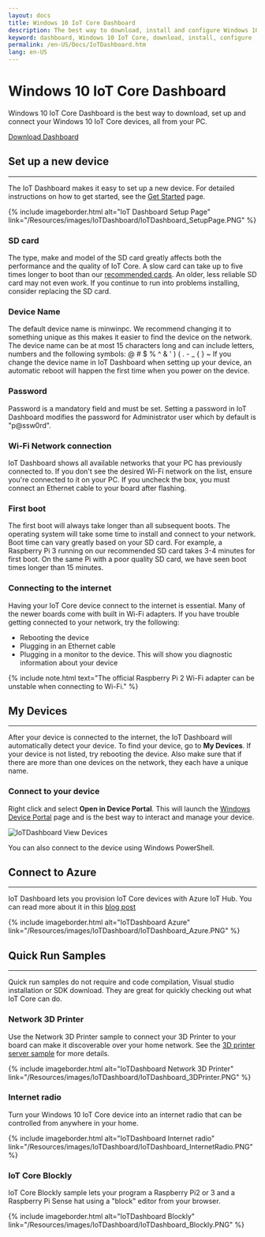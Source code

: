 ```yaml
---
layout: docs
title: Windows 10 IoT Core Dashboard
description: The best way to download, install and configure Windows 10 IoT Core
keyword: dashboard, Windows 10 IoT Core, download, install, configure
permalink: /en-US/Docs/IoTDashboard.htm
lang: en-US
---
```



# Windows 10 IoT Core Dashboard

Windows 10 IoT Core Dashboard is the best way to download, set up and connect your Windows 10 IoT Core devices, all from your PC.

<div class="btn-group">
	<a href="http://go.microsoft.com/fwlink/?LinkID=708576" id="device-center-link" class="btn btn-primary">Download Dashboard</a>
</div>

## Set up a new device
___
The IoT Dashboard makes it easy to set up a new device. For detailed instructions on how to get started, see the [Get Started]({{site.baseurl}}/{{page.lang}}/GetStarted.htm) page.

{% include imageborder.html alt="IoT Dashboard Setup Page" link="/Resources/images/IoTDashboard/IoTDashboard_SetupPage.PNG" %}

### SD card
The type, make and model of the SD card greatly affects both the performance and the quality of IoT Core.
A slow card can take up to five times longer to boot than our [recommended cards]({{site.baseurl}}/{{page.lang}}/Docs/hardwarecompatlist#Storage).
An older, less reliable SD card may not even work. If you continue to run into problems installing, consider replacing the SD card.

### Device Name
The default device name is minwinpc. We recommend changing it to something unique as this makes it easier to find the device on the network. The device name can be at most 15 characters long and can include letters, numbers and the following symbols:  @ # $ % ^ & ' ) ( . - _ { } ~
If you change the device name in IoT Dashboard when setting up your device, an automatic reboot will happen the first time when you power on the device.

### Password
Password is a mandatory field and must be set. Setting a password in IoT Dashboard modifies the password for Administrator user which by default is "p@ssw0rd".

### Wi-Fi Network connection
IoT Dashboard shows all available networks that your PC has previously connected to. If you don't see the desired Wi-Fi network on the list, ensure you're connected to it on your PC.
If you uncheck the box, you must connect an Ethernet cable to your board after flashing.

### First boot
The first boot will always take longer than all subsequent boots. The operating system will take some time to install and connect to your network.
Boot time can vary greatly based on your SD card. For example, a Raspberry Pi 3 running on our recommended SD card takes 3-4 minutes for first boot. On the same Pi with a poor quality SD card, we have seen boot times longer than 15 minutes.

### Connecting to the internet
Having your IoT Core device connect to the internet is essential. Many of the newer boards come with built in Wi-Fi adapters. If you have trouble getting connected to your network, try the following:

* Rebooting the device
* Plugging in an Ethernet cable
* Plugging in a monitor to the device. This will show you diagnostic information about your device

{% include note.html text="The official Raspberry Pi 2 Wi-Fi adapter can be unstable when connecting to Wi-Fi." %}


## My Devices
___
After your device is connected to the internet, the IoT Dashboard will automatically detect your device.
To find your device, go to **My Devices**. If your device is not listed, try rebooting the device. Also make sure that if there are more than one devices on the network, they each have a unique name.

### Connect to your device
Right click and select **Open in Device Portal**. This will launch the [Windows Device Portal]({{site.baseurl}}/{{page.lang}}/Docs/Tools/DevicePortal.htm) page and is the best way to interact and manage your device.

![IoTDashboard View Devices]({{site.baseurl}}/Resources/images/IoTDashboard/IoTDashboard_RightClickMenu.PNG)

You can also connect to the device using Windows PowerShell.

## Connect to Azure
___
IoT Dashboard lets you provision IoT Core devices with Azure IoT Hub. You can read more about it in this [blog post](https://blogs.windows.com/buildingapps/2016/07/20/building-secure-apps-for-windows-iot-core)

{% include imageborder.html alt="IoTDashboard Azure" link="/Resources/images/IoTDashboard/IoTDashboard_Azure.PNG" %}

## Quick Run Samples
___

Quick run samples do not require and code compilation, Visual studio installation or SDK download. They are great for quickly checking out what IoT Core can do.

### Network 3D Printer
Use the Network 3D Printer sample to connect your 3D Printer to your board can make it discoverable over your home network. See the  [3D printer server sample]({{site.baseurl}}/{{page.lang}}/win10/samples/3DPrintServer.htm) for more details.

{% include imageborder.html alt="IoTDashboard Network 3D Printer" link="/Resources/images/IoTDashboard/IoTDashboard_3DPrinter.PNG" %}

### Internet radio
Turn your Windows 10 IoT Core device into an internet radio that can be controlled from anywhere in your home.

{% include imageborder.html alt="IoTDashboard Internet radio" link="/Resources/images/IoTDashboard/IoTDashboard_InternetRadio.PNG" %}

### IoT Core Blockly
IoT Core Blockly sample lets your program a Raspberry Pi2 or 3 and a Raspberry Pi Sense hat using a "block" editor from your browser.

{% include imageborder.html alt="IoTDashboard Blockly" link="/Resources/images/IoTDashboard/IoTDashboard_Blockly.PNG" %}

